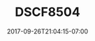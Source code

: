 ---
title: DSCF8504
date: 2017-09-26T21:04:15-07:00
draft: false
location: Mt. Rainier, WA
img_url: https://d17enza3bfujl8.cloudfront.net/DSCF8504.jpg
original_fn: ""
tags:
- Mt. Rainier, WA
- landscapes

---